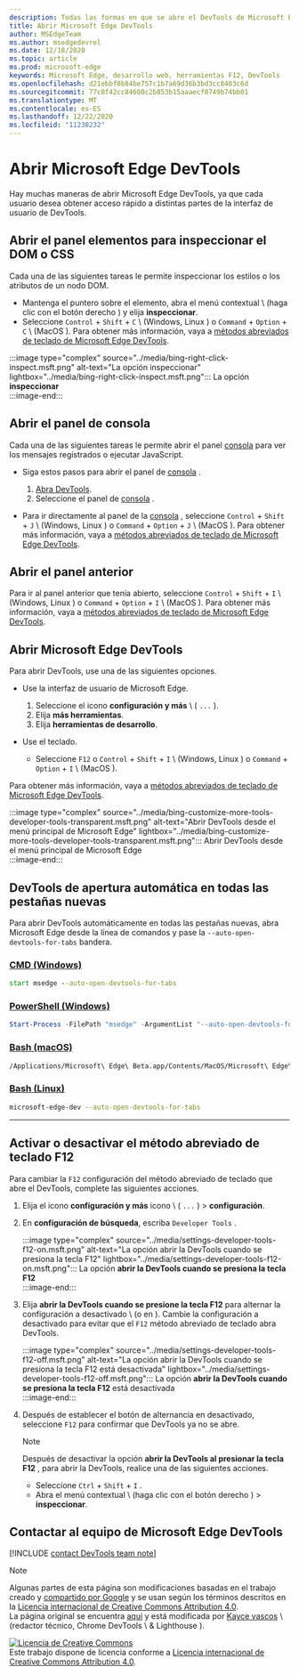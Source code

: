 ```yaml
---
description: Todas las formas en que se abre el DevTools de Microsoft Edge.
title: Abrir Microsoft Edge DevTools
author: MSEdgeTeam
ms.author: msedgedevrel
ms.date: 12/18/2020
ms.topic: article
ms.prod: microsoft-edge
keywords: Microsoft Edge, desarrollo web, herramientas F12, DevTools
ms.openlocfilehash: d21ebbf0b84be757c1b7a69d36b3bd3cc8403c6d
ms.sourcegitcommit: 77c8f42cc84600c2b853b15aaaecf0749b74bb01
ms.translationtype: MT
ms.contentlocale: es-ES
ms.lasthandoff: 12/22/2020
ms.locfileid: "11238232"
---
```

<!-- Copyright Kayce Basques 

   Licensed under the Apache License, Version 2.0 (the "License");
   you may not use this file except in compliance with the License.
   You may obtain a copy of the License at

       https://www.apache.org/licenses/LICENSE-2.0

   Unless required by applicable law or agreed to in writing, software
   distributed under the License is distributed on an "AS IS" BASIS,
   WITHOUT WARRANTIES OR CONDITIONS OF ANY KIND, either express or implied.
   See the License for the specific language governing permissions and
   limitations under the License. -->

# Abrir Microsoft Edge DevTools  

Hay muchas maneras de abrir Microsoft Edge DevTools, ya que cada usuario desea obtener acceso rápido a distintas partes de la interfaz de usuario de DevTools.  

## Abrir el panel elementos para inspeccionar el DOM o CSS  

Cada una de las siguientes tareas le permite inspeccionar los estilos o los atributos de un nodo DOM.

*   Mantenga el puntero sobre el elemento, abra el menú contextual \ (haga clic con el botón derecho \) y elija **inspeccionar**.  
*   Seleccione `Control` + `Shift` + `C` \ (Windows, Linux \) o `Command` + `Option` + `C` \ (MacOS \).  Para obtener más información, vaya a [métodos abreviados de teclado de Microsoft Edge DevTools][DevtoolsShortcutsIndex].  

:::image type="complex" source="../media/bing-right-click-inspect.msft.png" alt-text="La opción inspeccionar" lightbox="../media/bing-right-click-inspect.msft.png":::
   La opción **inspeccionar**  
:::image-end:::  

<!--See [Get Started With Viewing And Changing CSS][GetStartedCSS].  -->  

## Abrir el panel de consola  

Cada una de las siguientes tareas le permite abrir el panel [consola][DevtoolsConsoleIndex] para ver los mensajes registrados o ejecutar JavaScript.  

*   Siga estos pasos para abrir el panel de [consola][DevtoolsConsoleIndex] .  
    
    1.  [Abra DevTools](#open-microsoft-edge-devtools).  
    1.  Seleccione el panel de [consola][DevtoolsConsoleIndex] .  

*   Para ir directamente al panel de la [consola][DevtoolsConsoleIndex] , seleccione `Control` + `Shift` + `J` \ (Windows, Linux \) o `Command` + `Option` + `J` \ (MacOS \).  Para obtener más información, vaya a [métodos abreviados de teclado de Microsoft Edge DevTools][DevtoolsShortcutsIndex].  

<!--See [Get Started With The Console][ConsoleGetStarted].  -->

## Abrir el panel anterior  

Para ir al panel anterior que tenía abierto, seleccione `Control` + `Shift` + `I` \ (Windows, Linux \) o `Command` + `Option` + `I` \ (MacOS \).  Para obtener más información, vaya a [métodos abreviados de teclado de Microsoft Edge DevTools][DevtoolsShortcutsIndex].  

## Abrir Microsoft Edge DevTools  

Para abrir DevTools, use una de las siguientes opciones.  

*   Use la interfaz de usuario de Microsoft Edge.  
    
    1.  Seleccione el icono **configuración y más** \ ( `...` \).  
    1.  Elija **más herramientas**.  
    1.  Elija **herramientas de desarrollo**.  
    
*   Use el teclado.  
    *   Seleccione `F12` o `Control` + `Shift` + `I` \ (Windows, Linux \) o `Command` + `Option` + `I` \ (MacOS \).  

Para obtener más información, vaya a [métodos abreviados de teclado de Microsoft Edge DevTools][DevtoolsShortcutsIndex].  

:::image type="complex" source="../media/bing-customize-more-tools-developer-tools-transparent.msft.png" alt-text="Abrir DevTools desde el menú principal de Microsoft Edge" lightbox="../media/bing-customize-more-tools-developer-tools-transparent.msft.png":::
   Abrir DevTools desde el menú principal de Microsoft Edge  
:::image-end:::  

## DevTools de apertura automática en todas las pestañas nuevas  

Para abrir DevTools automáticamente en todas las pestañas nuevas, abra Microsoft Edge desde la línea de comandos y pase la `--auto-open-devtools-for-tabs` bandera.  

### [CMD (Windows)](#tab/cmd-Windows/)  

<a id="auto-open-devtools-command-line"></a>  

```cmd
start msedge --auto-open-devtools-for-tabs
```  

### [PowerShell (Windows)](#tab/powershell-Windows/)  

<a id="auto-open-devtools-command-line"></a>  

```powershell
Start-Process -FilePath "msedge" -ArgumentList "--auto-open-devtools-for-tabs"
```  

### [Bash (macOS)](#tab/bash-macos/)  

<a id="auto-open-devtools-command-line"></a>  

```bash
/Applications/Microsoft\ Edge\ Beta.app/Contents/MacOS/Microsoft\ Edge\ Beta --auto-open-devtools-for-tabs
```  

### [Bash (Linux)](#tab/bash-linux/)  

<a id="auto-open-devtools-command-line"></a>  

```bash
microsoft-edge-dev --auto-open-devtools-for-tabs
```  

* * *  

## Activar o desactivar el método abreviado de teclado F12  

Para cambiar la `F12` configuración del método abreviado de teclado que abre el DevTools, complete las siguientes acciones.  

1.  Elija el icono **configuración y más** icono \ ( `...` \) > **configuración**.  
1.  En **configuración de búsqueda**, escriba `Developer Tools` .  
    
    :::image type="complex" source="../media/settings-developer-tools-f12-on.msft.png" alt-text="La opción abrir la DevTools cuando se presiona la tecla F12" lightbox="../media/settings-developer-tools-f12-on.msft.png":::
       La opción **abrir la DevTools cuando se presiona la tecla F12**  
    :::image-end:::  
    
1.  Elija **abrir la DevTools cuando se presione la tecla F12** para alternar la configuración a desactivado \ (o en \).  Cambie la configuración a desactivado para evitar que el `F12` método abreviado de teclado abra DevTools.  
    
    :::image type="complex" source="../media/settings-developer-tools-f12-off.msft.png" alt-text="La opción abrir la DevTools cuando se presiona la tecla F12 está desactivada" lightbox="../media/settings-developer-tools-f12-off.msft.png":::
       La opción **abrir la DevTools cuando se presiona la tecla F12** está desactivada  
    :::image-end:::  
    
1.  Después de establecer el botón de alternancia en desactivado, seleccione `F12` para confirmar que DevTools ya no se abre.  
    
    > [!NOTE]
    > Después de desactivar la opción **abrir la DevTools al presionar la tecla F12** , para abrir la DevTools, realice una de las siguientes acciones.  
    > 
    > *   Seleccione `Ctrl` + `Shift` + `I` .  
    > *   Abra el menú contextual \ (haga clic con el botón derecho \) > **inspeccionar**.  
    
## Contactar al equipo de Microsoft Edge DevTools  

[!INCLUDE [contact DevTools team note](../includes/contact-devtools-team-note.md)]  

<!-- links -->  

[DevtoolsConsoleIndex]: ../console/index.md "Descripción general de la consola | Microsoft Docs"  
[DevtoolsShortcutsIndex]: ../shortcuts/index.md "Métodos abreviados de teclado de Microsoft Edge DevTools | Microsoft docs"  

<!--[ConsoleGetStarted]: /microsoft-edge/devtools-guide-chromium/console/get-started ""  -->  
<!--[GetStartedCSS]: /microsoft-edge/devtools-guide-chromium/css "CSS"  -->

> [!NOTE]
> Algunas partes de esta página son modificaciones basadas en el trabajo creado y [compartido por Google][GoogleSitePolicies] y se usan según los términos descritos en la [Licencia internacional de Creative Commons Attribution 4.0][CCA4IL].  
> La página original se encuentra [aquí](https://developers.google.com/web/tools/chrome-devtools/open) y está modificada por [Kayce vascos][KayceBasques] \ (redactor técnico, Chrome DevTools \ & Lighthouse \).  

[![Licencia de Creative Commons][CCby4Image]][CCA4IL]  
Este trabajo dispone de licencia conforme a [Licencia internacional de Creative Commons Attribution 4.0][CCA4IL].  

[CCA4IL]: https://creativecommons.org/licenses/by/4.0  
[CCby4Image]: https://i.creativecommons.org/l/by/4.0/88x31.png  
[GoogleSitePolicies]: https://developers.google.com/terms/site-policies  
[KayceBasques]: https://developers.google.com/web/resources/contributors/kaycebasques  

